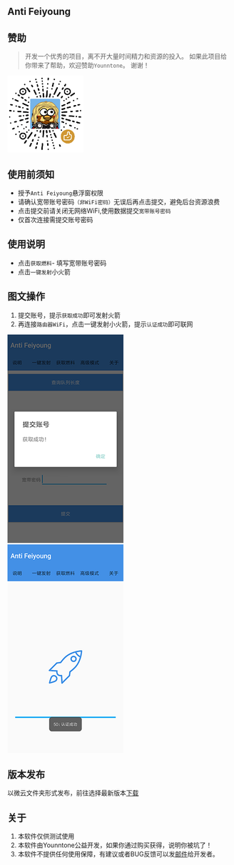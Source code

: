 ## Anti Feiyoung



## 赞助

> 开发一个优秀的项目，离不开大量时间精力和资源的投入。
如果此项目给你带来了帮助，欢迎赞助`Younntone`。
谢谢！

![微信扫一扫](./img/wechat.png)


## 使用前须知
- 授予`Anti Feiyoung`悬浮窗权限
- 请确认宽带账号密码`（非WiFi密码）`无误后再点击提交，避免后台资源浪费
- 点击提交前请关闭无网络WiFi,使用数据提交`宽带账号密码`
- 仅首次连接需提交账号密码


## 使用说明
- 点击`获取燃料`- 填写宽带账号密码
- 点击`一键发射`小火箭


## 图文操作


1. 提交账号，提示`获取成功`即可发射火箭
2. 再连接`路由器WiFi`，点击一键发射小火箭，提示`认证成功`即可联网

 ![提交](./img/1.png)
 ![认证](./img/2.png)


## 版本发布
以微云文件夹形式发布，前往选择最新版本[下载](https://share.weiyun.com/5Zg68Nc)

## 关于
1. 本软件仅供测试使用
2. 本软件由Younntone公益开发，如果你通过购买获得，说明你被坑了！
3. 本软件不提供任何使用保障，有建议或者BUG反馈可以发[邮件](mailto:1580803953@qq.com)给开发者。
